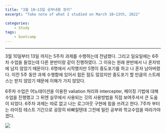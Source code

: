 ```yaml
---
title: "3월 10~13일 공부내용 정리"
excerpt: "Take note of what I studied on March 10~13th, 2022"

categories:    
    - Study
tags:
    - bootcamp
---
```


---
3월 10일부터 13일 까지는 5주차 과제를 수행하는데 전념했다. 그리고 일요일에는 6주차 수업을 들었는데 다른 분반이랑 같이 진행하였다.
그 이유는 원래 분반에서 나 혼자밖에 남지 않았기 때문이다. 6명에서 시작했지만 5명이 중도포기를 하고 나 혼자 남아버렸다. 
이전 5주 동안 과제 수행함에 있어서 힘든 점도 많았지만 중도포기 할 만큼의 스트레스는 받지 않았기 때문에 이해가 가지 않았다. 

6주차 수업은 어노테이션을 이용한 valiation 처리와 intercepter, 페이징 기법에 대해 수업을 진행했고 그 뒤엔 실무에서
사용되는 깃의 사용방법을 직접 보여주셔서 큰 도움이 되었다. 6주차 과제는 따로 없고 나는 로그아웃 구현에 힘을 쓰려고 한다. 
7주차 부터는 라이징 테스트 기간으로 굉장히 바빠질텐데 그전에 밀린 공부와 학교수업을 따라가야겠다. 

![](https://user-images.githubusercontent.com/77392219/158087141-6a9f763b-411c-40af-bad4-620a7544a6ee.png)